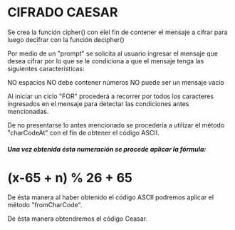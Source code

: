 
# CIFRADO CAESAR

Se crea la función cipher() con elel fin de contener el mensaje a cifrar para luego decifrar con la  función decipher()

Por medio de un "prompt" se solicita al usuario ingresar el mensaje que desea cifrar por lo que se le condiciona a que el mensaje tenga las siguientes características:

NO espacios
NO debe contener números
NO puede ser un mensaje vacío

Al iniciar un ciclo "FOR" procederá a recorrer por todos los caracteres ingresados en el mensaje para detectar las condiciones antes mencionadas.

De no presentarse lo antes mencionado se procedería a utilizar el método "charCodeAt" con el fin de obtener el código ASCII.

##### Una vez obtenida ésta numeración se procede aplicar la fórmula:
# (x-65 + n) % 26 + 65

De ésta manera al haber obtenido el código ASCII podremos aplicar el método "fromCharCode".

De ésta manera obtendremos el código Ceasar.

